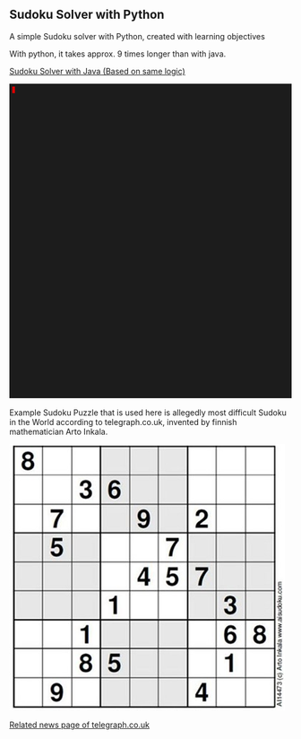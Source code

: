 ## Sudoku Solver with Python 

A simple Sudoku solver with Python, created with learning objectives

With python, it takes approx. 9 times longer than with java. 

[Sudoku Solver with Java (Based on same logic)](https://github.com/seyitalitek/SudokuSolverwithJava)

<p><img src="https://github.com/seyitalitek/SudokuSolverwithPython/blob/master/solution.gif" alt="An example of solution gif" width="800vw"/></p>


Example Sudoku Puzzle that is used here is allegedly most difficult Sudoku in the World according to telegraph.co.uk, invented by finnish mathematician Arto Inkala.

<p><img src="https://github.com/seyitalitek/SudokuSolverwithPython/blob/master/example.png" alt="example_puzzle"/></p>

[Related news page of telegraph.co.uk](https://www.telegraph.co.uk/news/science/science-news/9359579/Worlds-hardest-sudoku-can-you-crack-it.html)


